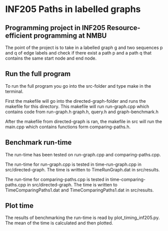 # INF205 Paths in labelled graphs
## Programming project in INF205 Resource-efficient programming at NMBU

The point of the project is to take in a labelled graph g and two sequences p and q of edge labels and check if there exist a path p and a path q that contains the same start node and end node. 


## Run the full program
To run the full program you go into the src-folder and type make in the terminal. 

First the makefile will go into the directed-graph-folder and runs the makefile for this directory. This makefile will run run-graph.cpp which contains code from run-graph.h graph.h, query.h and graph-benchmark.h

After the makefile from directed-graph is ran, the makefile in src will run the main.cpp which contains functions form comparing-paths.h. 


## Benchmark run-time
The run-time has been tested on run-graph.cpp and comparing-paths.cpp. 

The run-time for run-graph.cpp is tested in time-run-graph.cpp in src/directed-graph. The time is written to TimeRunGraph.dat in src/results. 

The run-time for comparing-paths.cpp is tested in time-comparing-paths.cpp in src/directed-graph. The time is written to TimeComparingPaths1.dat and TimeComparingPaths1.dat in src/results. 


## Plot time 
The results of benchmarking the run-time is read by plot_timing_inf205.py. The mean of the time is calculated and then plotted. 